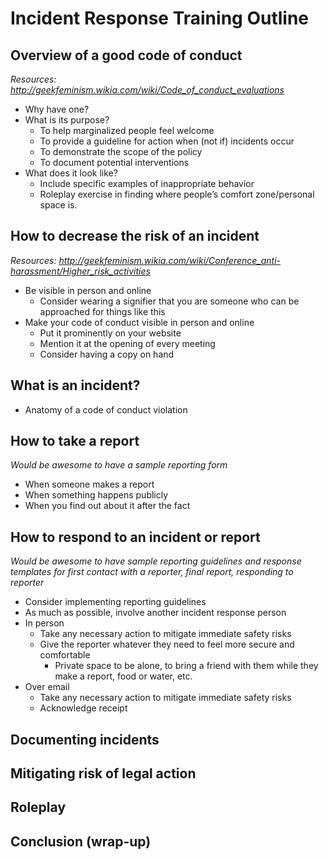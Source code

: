 # Incident Response Training Outline

## Overview of a good code of conduct

*Resources: http://geekfeminism.wikia.com/wiki/Code_of_conduct_evaluations*

* Why have one?
* What is its purpose?
    * To help marginalized people feel welcome
    * To provide a guideline for action when (not if) incidents occur
    * To demonstrate the scope of the policy
    * To document potential interventions
* What does it look like?
    * Include specific examples of inappropriate behavior
    * Roleplay exercise in finding where people’s comfort zone/personal space is.

## How to decrease the risk of an incident

*Resources: http://geekfeminism.wikia.com/wiki/Conference_anti-harassment/Higher_risk_activities*

* Be visible in person and online
    * Consider wearing a signifier that you are someone who can be approached for things like this
* Make your code of conduct visible in person and online
    * Put it prominently on your website
    * Mention it at the opening of every meeting
    * Consider having a copy on hand

## What is an incident?

* Anatomy of a code of conduct violation

## How to take a report

*Would be awesome to have a sample reporting form*

* When someone makes a report
* When something happens publicly
* When you find out about it after the fact

## How to respond to an incident or report

*Would be awesome to have sample reporting guidelines and response templates for first contact with a reporter, final report, responding to reporter*

* Consider implementing reporting guidelines
* As much as possible, involve another incident response person
* In person
    * Take any necessary action to mitigate immediate safety risks
    * Give the reporter whatever they need to feel more secure and comfortable
      * Private space to be alone, to bring a friend with them while they make a  report, food or water, etc.
* Over email
    * Take any necessary action to mitigate immediate safety risks
    * Acknowledge receipt

## Documenting incidents

## Mitigating risk of legal action

## Roleplay

## Conclusion (wrap-up)
